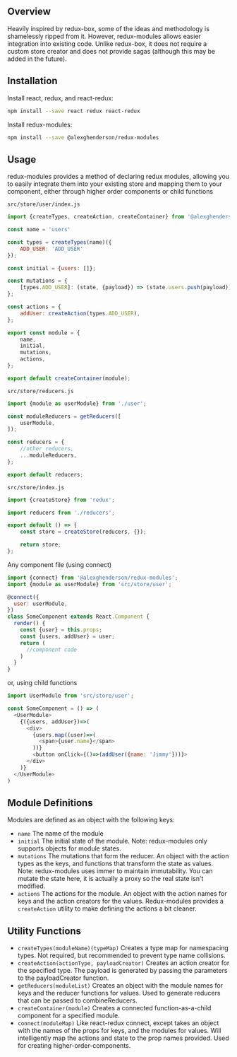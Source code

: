 ## Overview
Heavily inspired by redux-box, some of the ideas and methodology is shamelessly ripped from it. However, redux-modules allows easier integration into existing code. Unlike redux-box, it does not require a custom store creator and does not provide sagas (although this may be added in the future).

## Installation
Install react, redux, and react-redux:
```bash
npm install --save react redux react-redux
```

Install redux-modules:
```bash
npm install --save @alexghenderson/redux-modules
```

## Usage
redux-modules provides a method of declaring redux modules, allowing you to easily integrate them into your existing store and mapping them to your component, either through higher order components or child functions

`src/store/user/index.js`
```js
import {createTypes, createAction, createContainer} from '@alexghenderson/redux-modules';

const name = 'users'

const types = createTypes(name)({
    ADD_USER: 'ADD_USER'
});

const initial = {users: []};

const mutations = {
    [types.ADD_USER]: (state, {payload}) => (state.users.push(payload)),
};

const actions = {
    addUser: createAction(types.ADD_USER),
};

export const module = {
    name,
    initial,
    mutations,
    actions,
};

export default createContainer(module);
```
`src/store/reducers.js`
```js
import {module as userModule} from './user';

const moduleReducers = getReducers([
    userModule,
]);

const reducers = {
    //other reducers,
    ...moduleReducers,
};

export default reducers;
```

`src/store/index.js`
```js
import {createStore} from 'redux';

import reducers from './reducers';

export default () => {
    const store = createStore(reducers, {});

    return store;
};
```

Any component file (using connect)
```js
import {connect} from '@alexghenderson/redux-modules';
import {module as userModule} from 'src/store/user';

@connect({
  user: userModule,
})
class SomeComponent extends React.Component {
  render() {
    const {user} = this.props;
    const {users, addUser} = user;
    return (
      //component code
    )
  }
}
```

or, using child functions
```js
import UserModule from 'src/store/user';

const SomeComponent = () => (
  <UserModule>
    {({users, addUser})=>(
      <div>
        {users.map((user)=>(
          <span>{user.name}</span>
        ))}
        <button onClick={()=>(addUser({name: 'Jimmy'}))}>
      </div>
    )}
  </UserModule>
)
```

## Module Definitions
Modules are defined as an object with the following keys:
* `name` The name of the module
* `initial` The initial state of the module. Note: redux-modules only supports objects for module states.
* `mutations` The mutations that form the reducer. An object with the action types as the keys, and functions that transform the state as values. Note: redux-modules uses immer to maintain immutability. You can mutate the state here, it is actually a proxy so the real state isn't modified.
* `actions` The actions for the module. An object with the action names for keys and the action creators for the values. Redux-modules provides a `createAction` utility to make defining the actions a bit cleaner.

## Utility Functions
* `createTypes(moduleName)(typeMap)` Creates a type map for namespacing types. Not required, but recommended to prevent type name collisions.
* `createAction(actionType, payloadCreator)` Creates an action creator for the specified type. The payload is generated by passing the parameters to the payloadCreator function.
* `getReducers(moduleList)` Creates an object with the module names for keys and the reducer functions for values. Used to generate reducers that can be passed to combineReducers.
* `createContainer(module)` Creates a connected function-as-a-child component for a specified module.
* `connect(moduleMap)` Like react-redux connect, except takes an object with the names of the props for keys, and the modules for values. Will intelligently map the actions and state to the prop names provided. Used for creating higher-order-components.
